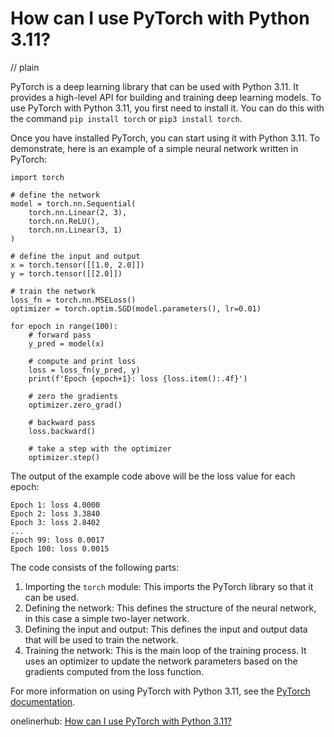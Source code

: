 # How can I use PyTorch with Python 3.11?
// plain

PyTorch is a deep learning library that can be used with Python 3.11. It provides a high-level API for building and training deep learning models. To use PyTorch with Python 3.11, you first need to install it. You can do this with the command `pip install torch` or `pip3 install torch`.

Once you have installed PyTorch, you can start using it with Python 3.11. To demonstrate, here is an example of a simple neural network written in PyTorch:

```
import torch

# define the network
model = torch.nn.Sequential(
    torch.nn.Linear(2, 3),
    torch.nn.ReLU(),
    torch.nn.Linear(3, 1)
)

# define the input and output
x = torch.tensor([[1.0, 2.0]])
y = torch.tensor([[2.0]])

# train the network
loss_fn = torch.nn.MSELoss()
optimizer = torch.optim.SGD(model.parameters(), lr=0.01)

for epoch in range(100):
    # forward pass
    y_pred = model(x)

    # compute and print loss
    loss = loss_fn(y_pred, y)
    print(f'Epoch {epoch+1}: loss {loss.item():.4f}')

    # zero the gradients
    optimizer.zero_grad()

    # backward pass
    loss.backward()

    # take a step with the optimizer
    optimizer.step()
```

The output of the example code above will be the loss value for each epoch:

```
Epoch 1: loss 4.0000
Epoch 2: loss 3.3840
Epoch 3: loss 2.8402
...
Epoch 99: loss 0.0017
Epoch 100: loss 0.0015
```

The code consists of the following parts:

1. Importing the `torch` module: This imports the PyTorch library so that it can be used.
2. Defining the network: This defines the structure of the neural network, in this case a simple two-layer network.
3. Defining the input and output: This defines the input and output data that will be used to train the network.
4. Training the network: This is the main loop of the training process. It uses an optimizer to update the network parameters based on the gradients computed from the loss function.

For more information on using PyTorch with Python 3.11, see the [PyTorch documentation](https://pytorch.org/docs/stable/index.html).

onelinerhub: [How can I use PyTorch with Python 3.11?](https://onelinerhub.com/python-pytorch/how-can-i-use-pytorch-with-python-----)